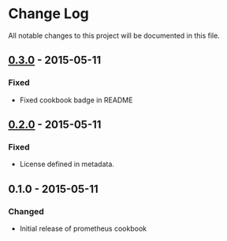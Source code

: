 # Change Log
All notable changes to this project will be documented in this file.

## [0.3.0] - 2015-05-11
### Fixed
- Fixed cookbook badge in README

## [0.2.0] - 2015-05-11
### Fixed
- License defined in metadata.

## 0.1.0 - 2015-05-11
### Changed
- Initial release of prometheus cookbook

[0.3.0]: https://github.com/rayrod2030/chef-prometheus/compare/0.2.0...0.3.0
[0.2.0]: https://github.com/rayrod2030/chef-prometheus/compare/0.1.0...0.2.0
